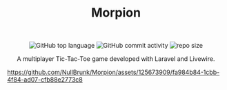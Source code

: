<div align="center">

# Morpion  
<br/>     
 
![GitHub top language](https://img.shields.io/github/languages/top/NullBrunk/Morpion?style=for-the-badge)
![GitHub commit activity](https://img.shields.io/github/commit-activity/m/NullBrunk/Morpion?style=for-the-badge)
![repo size](https://img.shields.io/github/repo-size/NullBrunk/Morpion?style=for-the-badge)

 A multiplayer Tic-Tac-Toe game developed with Laravel and Livewire.
</div>


https://github.com/NullBrunk/Morpion/assets/125673909/fa984b84-1cbb-4f84-ad07-cfb88e2773c8

